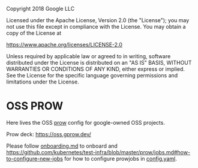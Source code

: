 Copyright 2018 Google LLC

Licensed under the Apache License, Version 2.0 (the "License");
you may not use this file except in compliance with the License.
You may obtain a copy of the License at

  https://www.apache.org/licenses/LICENSE-2.0

Unless required by applicable law or agreed to in writing, software
distributed under the License is distributed on an "AS IS" BASIS,
WITHOUT WARRANTIES OR CONDITIONS OF ANY KIND, either express or implied.
See the License for the specific language governing permissions and
limitations under the License.

# OSS PROW

Here lives the OSS [prow](https://github.com/kubernetes/test-infra/tree/master/prow) config for google-owned OSS projects.

Prow deck: https://oss.gprow.dev/

Please follow [onboarding.md](./prow/oss/onboarding.md) to onboard and https://github.com/kubernetes/test-infra/blob/master/prow/jobs.md#how-to-configure-new-jobs for how to configure prowjobs in [config.yaml](./prow/oss/config.yaml).
